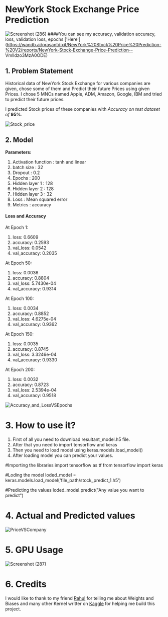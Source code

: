 # NewYork Stock Exchange Price Prediction

![Screenshot (286)](https://user-images.githubusercontent.com/54981696/119790161-53f6a180-bef1-11eb-8a7a-00bc9d698722.png)
####You can see my accuracy, validation accuracy, loss, validation loss, epochs ['Here'](https://wandb.ai/prasantdixit/NewYork%20Stock%20Price%20Prediction-%20V2/reports/NewYork-Stock-Exchange-Price-Prediction-- Vmlldzo3MzA0ODE)

## 1. Problem Statement
Historical data of NewYork Stock Exchange for various companies are given, chose some of them and Predict their future Prices using given Prices. I chose 5 MNCs named Apple, ADM, Amazon, Google, IBM and tried to predict their future prices.

I predicted Stock prices of these companies with *Accuracy on test dataset of* **95%**.

![Stock_price](https://user-images.githubusercontent.com/54981696/119793756-7f2ec000-bef4-11eb-9cd5-4684361448f0.png)


## 2. Model
**Parameters:**
1. Activation function : tanh and linear
2. batch size : 32
3. Dropout : 0.2
4. Epochs : 200
5. Hidden layer 1 : 128
6. Hidden layer 2 : 128
7. Hidden layer 3 : 32
8. Loss : Mean squared error
9. Metrics : accuracy

#### Loss and Accuracy
At Epoch 1:
1. loss: 0.6609
2. accuracy: 0.2593 
3. val_loss: 0.0542 
4. val_accuracy: 0.2035

At Epoch 50:
1. loss: 0.0036 
2. accuracy: 0.8804 
3. val_loss: 5.7430e-04 
4. val_accuracy: 0.9314

At Epoch 100:
1. loss: 0.0034 
2. accuracy: 0.8852 
3. val_loss: 4.6275e-04 
4. val_accuracy: 0.9362

At Epoch 150:
1. loss: 0.0035 
2. accuracy: 0.8745 
3. val_loss: 3.3246e-04 
4. val_accuracy: 0.9330

At Epoch 200:
1. loss: 0.0032 
2. accuracy: 0.8723 
3. val_loss: 2.5394e-04 
4. val_accuracy: 0.9518

![Accuracy_and_LossVSEpochs](https://user-images.githubusercontent.com/54981696/119793847-966dad80-bef4-11eb-8967-4551ccc8b45e.png)

# 3. How to use it?
1. First of all you need to download resultant_model.h5 file.
2. After that you need to import tensorflow and keras
3. Then you need to load model using keras.models.load_model()
4. After loading model you can predict your values.

#Importing the libraries
import tensorflow as tf
from tensorflow import keras

#Loding the model
loded_model = keras.models.load_model('file_path/stock_predict_1.h5')

#Predicting the values
loded_model.predict("Any value you want to predict")

# 4. Actual and Predicted values
![PriceVSCompany](https://user-images.githubusercontent.com/54981696/119794255-ff552580-bef4-11eb-8ce0-918ff6a3d145.png)

# 5. GPU Usage
![Screenshot (287)](https://user-images.githubusercontent.com/54981696/119794394-214ea800-bef5-11eb-944d-8257e1ae1bc1.png)

# 6. Credits
I would like to thank to my friend [Rahul](https://github.com/RAHUL-KAD) for telling me about Weights and Biases and many other Kernel writter on [Kaggle](kaggle.com) for helping me build this project.


